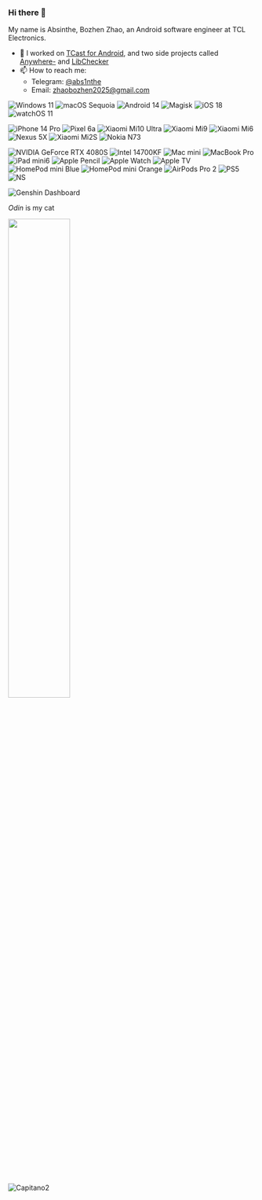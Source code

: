 ### Hi there 👋

My name is Absinthe, Bozhen Zhao, an Android software engineer at TCL Electronics.

- 🔭 I worked on [TCast for Android](https://play.google.com/store/apps/details?id=com.tnscreen.main), and two side projects called [Anywhere-](https://play.google.com/store/apps/details?id=com.absinthe.anywhere_) and [LibChecker](https://play.google.com/store/apps/details?id=com.absinthe.libchecker)
- 📫 How to reach me: 
  * Telegram: [@abs1nthe](https://t.me/abs1nthe)
  * Email: zhaobozhen2025@gmail.com
  
![Windows 11](https://img.shields.io/badge/Windows%2011-00adef?style=flat&logo=pcgamingwiki&logoColor=ffffff)
![macOS Sequoia](https://img.shields.io/badge/macOS%20Sequoia-005F25?style=flat&logo=apple&logoColor=ffffff)
![Android 14](https://img.shields.io/badge/Android%2014-3ddc84?style=flat&logo=android&logoColor=ffffff)
![Magisk](https://img.shields.io/badge/Magisk%2028-00AF9C?style=flat&logo=magisk&logoColor=ffffff)
![iOS 18](https://img.shields.io/badge/iOS%2018-ffffff?style=flat&logo=apple&logoColor=000000)
![watchOS 11](https://img.shields.io/badge/watchOS%2011-ffffff?style=flat&logo=apple&logoColor=000000)

![iPhone 14 Pro](https://img.shields.io/badge/iPhone%2014%20Pro-655D6F?style=flat&logo=apple&logoColor=ffffff)
![Pixel 6a](https://img.shields.io/badge/Pixel%206a-000000?style=flat&logo=google&logoColor=ffffff)
![Xiaomi Mi10 Ultra](https://img.shields.io/badge/Xiaomi%20Mi10%20Ultra✘-fd4900?style=flat&logo=xiaomi&logoColor=ffffff)
![Xiaomi Mi9](https://img.shields.io/badge/Xiaomi%20Mi9✘-fd4900?style=flat&logo=xiaomi&logoColor=ffffff)
![Xiaomi Mi6](https://img.shields.io/badge/Xiaomi%20Mi6-fd4900?style=flat&logo=xiaomi&logoColor=ffffff)
![Nexus 5X](https://img.shields.io/badge/Nexus%205X-000000?style=flat&logo=google&logoColor=ffffff)
![Xiaomi Mi2S](https://img.shields.io/badge/Xiaomi%20Mi2S😔-fd4900?style=flat&logo=xiaomi&logoColor=ffffff)
![Nokia N73](https://img.shields.io/badge/Nokia%20N73✘-183693?style=flat&logo=nokia&logoColor=ffffff)

![NVIDIA GeForce RTX 4080S](https://img.shields.io/badge/GeForce%20RTX%204080S-76B900?style=flat&logo=nvidia&logoColor=ffffff)
![Intel 14700KF](https://img.shields.io/badge/Core™%20i7%2014700KF-0071C5?style=flat&logo=intel&logoColor=ffffff)
![Mac mini](https://img.shields.io/badge/Mac%20mini%202023%20Apple%20M2%20Pro-484851?style=flat&logo=apple&logoColor=ffffff)
![MacBook Pro](https://img.shields.io/badge/MacBook%20Pro%202020%2013''%20Apple%20M1-484851?style=flat&logo=apple&logoColor=ffffff)
![iPad mini6](https://img.shields.io/badge/iPad%20mini6-BFBED3?style=flat&logo=apple&logoColor=ffffff)
![Apple Pencil](https://img.shields.io/badge/Pencil-ffffff?style=flat&logo=apple&logoColor=000000)
![Apple Watch](https://img.shields.io/badge/Watch%20Series%209-000000?style=flat&logo=apple&logoColor=ffffff)
![Apple TV](https://img.shields.io/badge/TV%204K-484851?style=flat&logo=apple&logoColor=ffffff)
![HomePod mini Blue](https://img.shields.io/badge/HomePod%20mini-213e50?style=flat&logo=apple&logoColor=ffffff)
![HomePod mini Orange](https://img.shields.io/badge/HomePod%20mini-ffaa76?style=flat&logo=apple&logoColor=000000)
![AirPods Pro 2](https://img.shields.io/badge/AirPods%20Pro%202nd-ffffff?style=flat&logo=apple&logoColor=000000)
![PS5](https://img.shields.io/badge/PlayStation%205-FFFFFF?style=flat&logo=playstation&logoColor=000000)
![NS](https://img.shields.io/badge/Nintendo%20Switch%20OLED-E00009?style=flat&logo=nintendoswitch&logoColor=ffffff)

![Genshin Dashboard](https://genshin-card.himiku.com/rand/83716568.png)

*Odin* is my cat

<img src="https://github.com/zhaobozhen/zhaobozhen/assets/25247117/b5a518e9-19b1-4ac8-a265-35c903b68ad0" width="50%">


![Capitano2](https://github.com/user-attachments/assets/eab4c811-c10e-4d21-865b-8054e7e1ce34)
